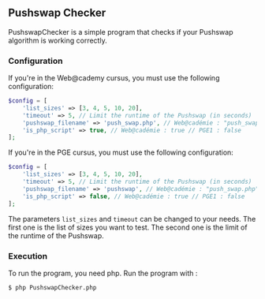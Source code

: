 ## Pushswap Checker
PushswapChecker is a simple program that checks if your Pushswap algorithm is working correctly.

### Configuration
If you're in the Web@cademy cursus, you must use the following configuration:
```php
$config = [
    'list_sizes' => [3, 4, 5, 10, 20],
    'timeout' => 5, // Limit the runtime of the Pushswap (in seconds)
    'pushswap_filename' => 'push_swap.php', // Web@cadémie : "push_swap.php" // PGE1 : "pushswap"
    'is_php_script' => true, // Web@cadémie : true // PGE1 : false
];
```
If you're in the PGE cursus, you must use the following configuration:
```php
$config = [
    'list_sizes' => [3, 4, 5, 10, 20],
    'timeout' => 5, // Limit the runtime of the Pushswap (in seconds)
    'pushswap_filename' => 'pushswap', // Web@cadémie : "push_swap.php" // PGE1 : "pushswap"
    'is_php_script' => false, // Web@cadémie : true // PGE1 : false
];
```
The parameters `list_sizes` and `timeout` can be changed to your needs.
The first one is the list of sizes you want to test.
The second one is the limit of the runtime of the Pushswap.

### Execution
To run the program, you need php.
Run the program with :
```bash
$ php PushswapChecker.php
```
